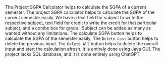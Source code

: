 The Project SGPA Calculator helps to calculate the SGPA of a current semester. 
The project SGPA calculator helps to calculate the SGPA of the current semester easily.
We have a text field for subject to write the respective subject, text field for credit to write the credit for that particular subject, and a combo box for grade . 
Subject can be added as many as wanted without any limitations. 
The calculate SGPA button helps to calculate the SGPA of the semester easily.
The `Delete Last` button helps to delete the previous input. 
`The Delete All` button helps to delete the overall input and start the calculation afresh.
It is entirely done using Java GUI.
The project lacks SQL database, and it is done entirely using ChatGPT.
